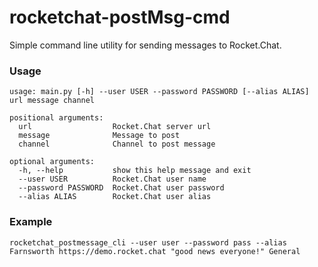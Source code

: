 # rocketchat-postMsg-cmd
Simple command line utility for sending messages to Rocket.Chat.

### Usage
```
usage: main.py [-h] --user USER --password PASSWORD [--alias ALIAS] url message channel

positional arguments:
  url                  Rocket.Chat server url
  message              Message to post
  channel              Channel to post message

optional arguments:
  -h, --help           show this help message and exit
  --user USER          Rocket.Chat user name
  --password PASSWORD  Rocket.Chat user password
  --alias ALIAS        Rocket.Chat user alias
```

### Example
```
rocketchat_postmessage_cli --user user --password pass --alias Farnsworth https://demo.rocket.chat "good news everyone!" General
```
